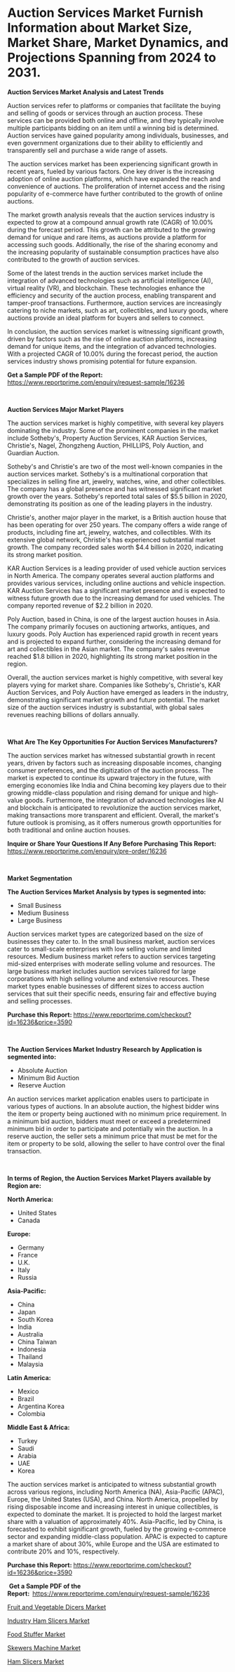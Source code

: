 <p><h1>Auction Services Market Furnish Information about Market Size, Market Share, Market Dynamics, and Projections Spanning from 2024 to 2031.</h1></p><p><strong>Auction Services Market Analysis and Latest Trends</strong></p>
<p><p>Auction services refer to platforms or companies that facilitate the buying and selling of goods or services through an auction process. These services can be provided both online and offline, and they typically involve multiple participants bidding on an item until a winning bid is determined. Auction services have gained popularity among individuals, businesses, and even government organizations due to their ability to efficiently and transparently sell and purchase a wide range of assets.</p><p>The auction services market has been experiencing significant growth in recent years, fueled by various factors. One key driver is the increasing adoption of online auction platforms, which have expanded the reach and convenience of auctions. The proliferation of internet access and the rising popularity of e-commerce have further contributed to the growth of online auctions.</p><p>The market growth analysis reveals that the auction services industry is expected to grow at a compound annual growth rate (CAGR) of 10.00% during the forecast period. This growth can be attributed to the growing demand for unique and rare items, as auctions provide a platform for accessing such goods. Additionally, the rise of the sharing economy and the increasing popularity of sustainable consumption practices have also contributed to the growth of auction services.</p><p>Some of the latest trends in the auction services market include the integration of advanced technologies such as artificial intelligence (AI), virtual reality (VR), and blockchain. These technologies enhance the efficiency and security of the auction process, enabling transparent and tamper-proof transactions. Furthermore, auction services are increasingly catering to niche markets, such as art, collectibles, and luxury goods, where auctions provide an ideal platform for buyers and sellers to connect.</p><p>In conclusion, the auction services market is witnessing significant growth, driven by factors such as the rise of online auction platforms, increasing demand for unique items, and the integration of advanced technologies. With a projected CAGR of 10.00% during the forecast period, the auction services industry shows promising potential for future expansion.</p></p>
<p><strong>Get a Sample PDF of the Report:&nbsp;</strong> <a href="https://www.reportprime.com/enquiry/request-sample/16236">https://www.reportprime.com/enquiry/request-sample/16236</a></p>
<p>&nbsp;</p>
<p><strong>Auction Services Major Market Players</strong></p>
<p><p>The auction services market is highly competitive, with several key players dominating the industry. Some of the prominent companies in the market include Sotheby's, Property Auction Services, KAR Auction Services, Christie's, Nagel, Zhongzheng Auction, PHILLIPS, Poly Auction, and Guardian Auction.</p><p>Sotheby's and Christie's are two of the most well-known companies in the auction services market. Sotheby's is a multinational corporation that specializes in selling fine art, jewelry, watches, wine, and other collectibles. The company has a global presence and has witnessed significant market growth over the years. Sotheby's reported total sales of $5.5 billion in 2020, demonstrating its position as one of the leading players in the industry.</p><p>Christie's, another major player in the market, is a British auction house that has been operating for over 250 years. The company offers a wide range of products, including fine art, jewelry, watches, and collectibles. With its extensive global network, Christie's has experienced substantial market growth. The company recorded sales worth $4.4 billion in 2020, indicating its strong market position.</p><p>KAR Auction Services is a leading provider of used vehicle auction services in North America. The company operates several auction platforms and provides various services, including online auctions and vehicle inspection. KAR Auction Services has a significant market presence and is expected to witness future growth due to the increasing demand for used vehicles. The company reported revenue of $2.2 billion in 2020.</p><p>Poly Auction, based in China, is one of the largest auction houses in Asia. The company primarily focuses on auctioning artworks, antiques, and luxury goods. Poly Auction has experienced rapid growth in recent years and is projected to expand further, considering the increasing demand for art and collectibles in the Asian market. The company's sales revenue reached $1.8 billion in 2020, highlighting its strong market position in the region.</p><p>Overall, the auction services market is highly competitive, with several key players vying for market share. Companies like Sotheby's, Christie's, KAR Auction Services, and Poly Auction have emerged as leaders in the industry, demonstrating significant market growth and future potential. The market size of the auction services industry is substantial, with global sales revenues reaching billions of dollars annually.</p></p>
<p>&nbsp;</p>
<p><strong>What Are The Key Opportunities For Auction Services Manufacturers?</strong></p>
<p><p>The auction services market has witnessed substantial growth in recent years, driven by factors such as increasing disposable incomes, changing consumer preferences, and the digitization of the auction process. The market is expected to continue its upward trajectory in the future, with emerging economies like India and China becoming key players due to their growing middle-class population and rising demand for unique and high-value goods. Furthermore, the integration of advanced technologies like AI and blockchain is anticipated to revolutionize the auction services market, making transactions more transparent and efficient. Overall, the market's future outlook is promising, as it offers numerous growth opportunities for both traditional and online auction houses.</p></p>
<p><strong>Inquire or Share Your Questions If Any Before Purchasing This Report:</strong> <a href="https://www.reportprime.com/enquiry/pre-order/16236">https://www.reportprime.com/enquiry/pre-order/16236</a></p>
<p>&nbsp;</p>
<p><strong>Market Segmentation</strong></p>
<p><strong>The Auction Services Market Analysis by types is segmented into:</strong></p>
<p><ul><li>Small Business</li><li>Medium Business</li><li>Large Business</li></ul></p>
<p><p>Auction services market types are categorized based on the size of businesses they cater to. In the small business market, auction services cater to small-scale enterprises with low selling volume and limited resources. Medium business market refers to auction services targeting mid-sized enterprises with moderate selling volume and resources. The large business market includes auction services tailored for large corporations with high selling volume and extensive resources. These market types enable businesses of different sizes to access auction services that suit their specific needs, ensuring fair and effective buying and selling processes.</p></p>
<p><strong>Purchase this Report:&nbsp;</strong><a href="https://www.reportprime.com/checkout?id=16236&price=3590">https://www.reportprime.com/checkout?id=16236&price=3590</a></p>
<p>&nbsp;</p>
<p><strong>The Auction Services Market Industry Research by Application is segmented into:</strong></p>
<p><ul><li>Absolute Auction</li><li>Minimum Bid Auction</li><li>Reserve Auction</li></ul></p>
<p><p>An auction services market application enables users to participate in various types of auctions. In an absolute auction, the highest bidder wins the item or property being auctioned with no minimum price requirement. In a minimum bid auction, bidders must meet or exceed a predetermined minimum bid in order to participate and potentially win the auction. In a reserve auction, the seller sets a minimum price that must be met for the item or property to be sold, allowing the seller to have control over the final transaction.</p></p>
<p>&nbsp;</p>
<p><strong>In terms of Region, the Auction Services Market Players available by Region are:</strong></p>
<p>
    <p> <strong> North America: </strong>
        <ul>
            <li>United States</li>
            <li>Canada</li>
        </ul>
        </p> 
    <p> <strong> Europe: </strong>
        <ul>
            <li>Germany</li>
            <li>France</li>
            <li>U.K.</li>
            <li>Italy</li>
            <li>Russia</li>
        </ul>
        </p> 
    <p> <strong> Asia-Pacific: </strong>
        <ul>
            <li>China</li>
            <li>Japan</li>
            <li>South Korea</li>
            <li>India</li>
            <li>Australia</li>
            <li>China Taiwan</li>
            <li>Indonesia</li>
            <li>Thailand</li>
            <li>Malaysia</li>
        </ul>
        </p> 
    <p> <strong> Latin America: </strong>
        <ul>
            <li>Mexico</li>
            <li>Brazil</li>
            <li>Argentina Korea</li>
            <li>Colombia</li>
        </ul>
        </p> 
    <p> <strong> Middle East & Africa: </strong>
        <ul>
            <li>Turkey</li>
            <li>Saudi</li>
            <li>Arabia</li>
            <li>UAE</li>
            <li>Korea</li>
        </ul>
    </p>
    </p>
<p><p>The auction services market is anticipated to witness substantial growth across various regions, including North America (NA), Asia-Pacific (APAC), Europe, the United States (USA), and China. North America, propelled by rising disposable income and increasing interest in unique collectibles, is expected to dominate the market. It is projected to hold the largest market share with a valuation of approximately 40%. Asia-Pacific, led by China, is forecasted to exhibit significant growth, fueled by the growing e-commerce sector and expanding middle-class population. APAC is expected to capture a market share of about 30%, while Europe and the USA are estimated to contribute 20% and 10%, respectively.</p></p>
<p><strong>Purchase this Report: </strong><a href="https://www.reportprime.com/checkout?id=16236&price=3590">https://www.reportprime.com/checkout?id=16236&price=3590</a></p>
<p>&nbsp;<strong>Get a Sample PDF of the Report:&nbsp;&nbsp;</strong><a href="https://www.reportprime.com/enquiry/request-sample/16236">https://www.reportprime.com/enquiry/request-sample/16236</a></p>
<p><strong></strong></p>
<p><p><a href="https://medium.com/@arelystamm545/fruit-and-vegetable-dicers-market-furnishes-information-on-market-share-market-trends-and-market-ec6e0c2c2e8e">Fruit and Vegetable Dicers Market</a></p><p><a href="https://medium.com/@arelystamm545/industry-ham-slicers-market-size-market-outlook-and-market-forecast-2024-to-2031-4ac4233dd0fb">Industry Ham Slicers Market</a></p><p><a href="https://medium.com/@arelystamm545/food-stuffer-market-exploring-market-share-market-trends-and-future-growth-49aa9ce555df">Food Stuffer Market</a></p><p><a href="https://medium.com/@arelystamm545/skewers-machine-market-insight-market-trends-growth-forecasted-from-2024-to-2031-080347c7e753">Skewers Machine Market</a></p><p><a href="https://medium.com/@arelystamm545/ham-slicers-market-size-cagr-trends-2024-2030-52e3884e5f5e">Ham Slicers Market</a></p></p>
